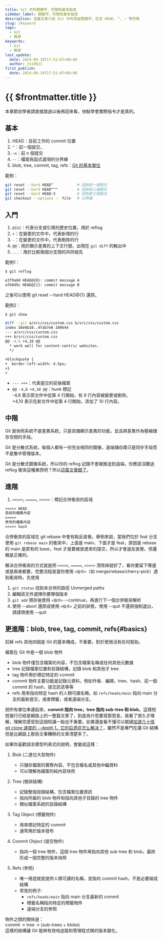 ```yaml
---
title: Git 中的關鍵字、符號和基本組成
sidebar_label: 關鍵字、符號和基本組成
description: 這篇文章介紹 Git 中的保留關鍵字，包含 HEAD, ^, ~ 等符號
slug: /keyword
tags:
  - Git
  - 教學
keywords:
  - Git
  - 教學
last_update:
  date: 2024-09-10T17:51:07+08:00
  author: zsl0621
first_publish:
  date: 2024-09-10T17:51:07+08:00
---
```


# {{ $frontmatter.title }}

本章節初學者請直接跳過以後再回來看，快點學會實際指令才是真的。

## 基本

1. HEAD：目前工作的 commit 位置
2. `^`：前一個提交，
3. `~n`：前 n 個提交
4. `--`：檔案與函式選項的分界線
5. blob, tree, commit, tag, refs：[Git 的基本單位](#basics)

範例：

```sh
git reset --hard HEAD^           # 回到前一個提交
git reset --hard HEAD^^^         # 回到前三個提交
git reset --hard HEAD~3          # 回到前三個提交
git checkout --options -- file   # 分界線
```

## 入門

1. `@{n}`：代表分支或引用的歷史位置，用於 reflog
2. `+`：在變更的文件中，代表新增的行
3. `-`：在變更的文件中，代表刪除的行
4. `@@`：用於顯示差異的上下文行號，出現在 `git diff` 的輸出中
5. `...`：用於比較兩個分支間的共同祖先

範例1：

```sh
$ git reflog

e3f9a68 HEAD@{0}: commit message A
a7b8d9c HEAD@{1}: commit message B
```

之後可以使用 git reset --hard HEAD@{1} 還原。

範例2：

```sh
$ git show

diff --git a/src/css/custom.css b/src/css/custom.css
index 58e6b10..4fab7e0 100644
--- a/src/css/custom.css
+++ b/src/css/custom.css
@@ -4,6 +4,10 @@
  * work well for content-centric websites.
  */
 
+blockquote {
+  border-left-width: 4.5px; 
+}
+
```

- `--- +++`：代表提交的前後檔案  
- `@@ -4,6 +4,10 @@`：hunk 標記  
-4,6 表示原文件中從第 4 行開始，有 6 行內容被變更或刪除。  
+4,10 表示在新文件中從第 4 行開始，添加了 10 行內容。  

## 中階

Git 是快照系統不是差異系統，只是具備顯示差異的功能，並且將差異作為壓縮儲存空間的手段。

Git 是分散式系統，每個人都有一份完全相同的鏡像，遠端儲存庫只是同步手段而不是集中管理版本。

Git 是分散式鏡像系統，所以你的 reflog 記錄不會被推送到遠端，你應該沒聽過 reflog 衝突這種東西吧？所以[這篇文章錯了](https://gitbook.tw/chapters/faq/remove-files-from-git)。

## 進階

1. `<<<<<`, `=====`, `>>>>>`：標記合併衝突的區域

```txt
<<<<< HEAD
目前的檔案內容
=====
修改的檔案內容
>>>>> hash
```

合併衝突的區域在 git rebase 中會有點反直覺。舉例來說，當我們位於 feat 分支使用 `git rebase main` 的衝突中，上面是 main，下面才是 feat，原因是 rebase 的 main 是原有的 base，feat 才是要被放進來的提交，所以才會違反直覺，但邏輯是正確的。

解決合併衝突的方式就是把 `<<<<<`, `=====`, `>>>>>` 清除掉就好了，看你要留下哪邊或是兩者都要，完整流程是當你使用 `<指令>`（如 merge/rebase/cherry-pick）遇到衝突時，先使用

1. `git status` 找到未合併的路徑 Unmerged paths
2. 編輯該文件選擇你要哪個版本
3. `git add` 預存後使用 `<指令>` --continue，再進行下一個合併衝突解析
4. 使用 --abort 還原成使用 `<指令>` 之前的狀態，使用 --quit 不還原強制退出，請謹慎使用 --quit

## 更進階：blob, tree, tag, commit, refs{#basics}

扣掉 refs 其他四個是 Git 的基本構成，不重要，對於使用沒有任何幫助。

檔案在 Git 中是一個 blob 物件

- blob 物件僅包含檔案的內容，不包含檔案名稱或任何其他元數據
- tree 記錄檔案位置和目錄結構，記錄 blob 和其他子 tree
- tag 物件用於標記特定的 commit
- commit 物件主要功能是記錄元資料，例如作者、編碼、tree、hash、前一個 commit 的 hash、提交訊息等等
- refs 用來指向特定 hash 的人類可讀名稱，如 `refs/heads/main` 指向 main 分支的最新提交，或者標籤，或者遠端分支。

把所有單位串連起來，**commit 指向 tree，tree 指向 sub-tree 和 blob**。這樣短短幾行已經是網路上的一整篇文章了，到底為什麼要寫那麼長，我看了很久才理解，理解完感受到這個知識一點也不重要。如果還是看不懂可以閱讀[加速几十倍 git clone 速度的 --depth 1，它的后遗症怎么解决？](https://blog.csdn.net/qiwoo_weekly/article/details/128710769)，雖然不是專門在講 Git 結構但是比網路上那些文筆糟糕的文章清楚多了。

如果你喜歡語言模型列表式的說明，會變成這樣：

1. Blob (二進位大型物件)

   - 只儲存檔案的實際內容。不包含檔名或其他中繼資料
   - 可以理解為檔案的純內容快照

2. Tree (樹狀結構)

   - 記錄整個目錄結構，包含檔案位置資訊
   - 指向所屬的 blob 物件和指向其他子目錄的 tree 物件
   - 類似檔案系統的目錄結構

3. Tag Object (標籤物件)

   - 用來標記特定的 commit
   - 通常用於版本發布

4. Commit Object (提交物件)

    - 指向一個 tree 物件，這個 tree 物件再指向其他 sub-tree 和 blob，最終形成一個完整的版本快照

5. Refs (參照)

   - 唯一用途就是提供人類可讀的名稱，並指向 commit hash，不是必要組成結構
   - 常見的例子:
     - `refs/heads/main` 指向 main 分支最新的 commit
     - 標籤名稱指向特定的標籤物件
     - 遠端分支的參照

物件之間的關係是：  
commit → tree → (sub-trees + blobs)  
這樣的結構讓 Git 能夠有效地追蹤和管理程式碼的版本變化。
